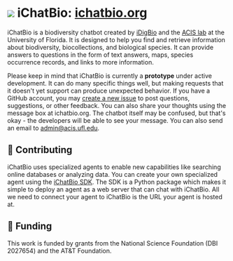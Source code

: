 # ![](https://ichatbio.org/leaf.svg) iChatBio: [ichatbio.org](https://ichatbio.org)

iChatBio is a biodiversity chatbot created by [iDigBio](https://www.idigbio.org/) and the [ACIS lab](https://www.acis.ufl.edu/) at the University of Florida. It is designed to help you find and retrieve information about biodiversity, biocollections, and biological species. It can provide answers to questions in the form of text answers, maps, species occurrence records, and links to more information.

Please keep in mind that iChatBio is currently a **prototype** under active development. It can do many specific things well, but making requests that it doesn't yet support can produce unexpected behavior. If you have a GitHub account, you may [create a new issue](https://github.com/acislab/chat.acis.ufl.edu/issues/new) to post questions, suggestions, or other feedback. You can also share your thoughts using the message box at ichatbio.org. The chatbot itself may be confused, but that's okay - the developers will be able to see your message. You can also send an email to admin@acis.ufl.edu.

## 🤖 Contributing

iChatBio uses specialized agents to enable new capabilities like searching online databases or analyzing data. You can create your own specialized agent using the [iChatBio SDK](https://pypi.org/project/ichatbio-sdk). The SDK is a Python package which makes it simple to deploy an agent as a web server that can chat with iChatBio. All we need to connect your agent to iChatBio is the URL your agent is hosted at.

## 🏢 Funding

This work is funded by grants from the National Science Foundation (DBI 2027654) and the AT&T Foundation.

